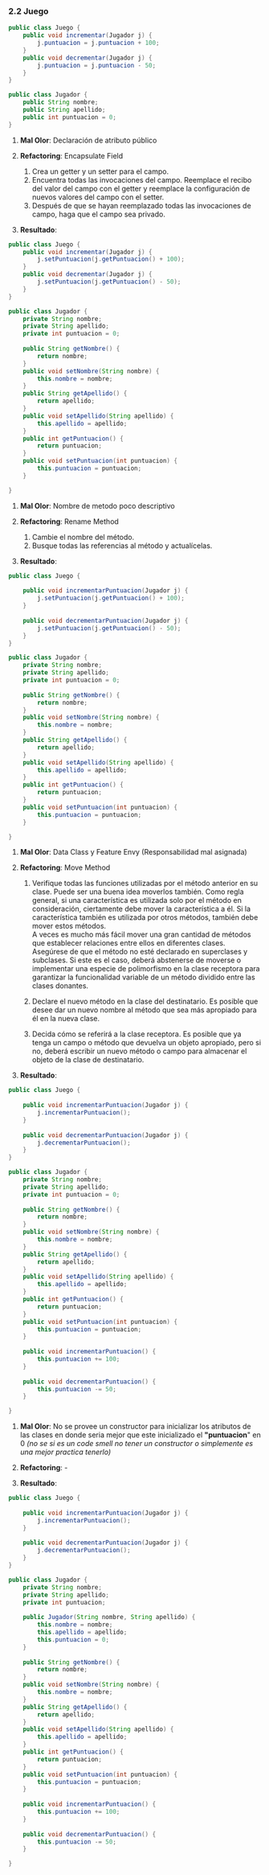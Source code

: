 ### 2.2 Juego

```java
public class Juego {
    public void incrementar(Jugador j) {
        j.puntuacion = j.puntuacion + 100;
    }
    public void decrementar(Jugador j) {
        j.puntuacion = j.puntuacion - 50;
    }
}

public class Jugador {
    public String nombre;
    public String apellido;
    public int puntuacion = 0;
}
```

1. **Mal Olor**: Declaración de atributo público

2. **Refactoring**: Encapsulate Field
   1. Crea un getter y un setter para el campo.
   2. Encuentra todas las invocaciones del campo. Reemplace el recibo del valor del campo con el getter y reemplace la configuración de nuevos valores del campo con el setter.
   3. Después de que se hayan reemplazado todas las invocaciones de campo, haga que el campo sea privado.

3. **Resultado**:  

```java
public class Juego {
    public void incrementar(Jugador j) {
        j.setPuntuacion(j.getPuntuacion() + 100);
    }
    public void decrementar(Jugador j) {
        j.setPuntuacion(j.getPuntuacion() - 50);
    }
}

public class Jugador {
	private String nombre;
    private String apellido;
    private int puntuacion = 0;
    
	public String getNombre() {
		return nombre;
	}
	public void setNombre(String nombre) {
		this.nombre = nombre;
	}
	public String getApellido() {
		return apellido;
	}
	public void setApellido(String apellido) {
		this.apellido = apellido;
	}
	public int getPuntuacion() {
		return puntuacion;
	}
	public void setPuntuacion(int puntuacion) {
		this.puntuacion = puntuacion;
	}

}
```

1. **Mal Olor**: Nombre de metodo poco descriptivo

2. **Refactoring**: Rename Method
   1. Cambie el nombre del método.
   2. Busque todas las referencias al método y actualícelas.

3. **Resultado**:  

```java
public class Juego {
	
    public void incrementarPuntuacion(Jugador j) {
        j.setPuntuacion(j.getPuntuacion() + 100);
    }
    
    public void decrementarPuntuacion(Jugador j) {
        j.setPuntuacion(j.getPuntuacion() - 50);
    }
}

public class Jugador {
	private String nombre;
    private String apellido;
    private int puntuacion = 0;
    
	public String getNombre() {
		return nombre;
	}
	public void setNombre(String nombre) {
		this.nombre = nombre;
	}
	public String getApellido() {
		return apellido;
	}
	public void setApellido(String apellido) {
		this.apellido = apellido;
	}
	public int getPuntuacion() {
		return puntuacion;
	}
	public void setPuntuacion(int puntuacion) {
		this.puntuacion = puntuacion;
	}

}
```


1. **Mal Olor**: Data Class y Feature Envy (Responsabilidad mal asignada)

2. **Refactoring**: Move Method
   1. Verifique todas las funciones utilizadas por el método anterior en su clase. Puede ser una buena idea moverlos también. Como regla general, si una característica es utilizada solo por el método en consideración, ciertamente debe mover la característica a él. Si la característica también es utilizada por otros métodos, también debe mover estos métodos.  
   A veces es mucho más fácil mover una gran cantidad de métodos que establecer relaciones entre ellos en diferentes clases.  Asegúrese de que el método no esté declarado en superclases y subclases. Si este es el caso, deberá abstenerse de moverse o implementar una especie de polimorfismo en la clase receptora para garantizar la funcionalidad variable de un método dividido entre las clases donantes.

   2. Declare el nuevo método en la clase del destinatario. Es posible que desee dar un nuevo nombre al método que sea más apropiado para él en la nueva clase.
   
   3. Decida cómo se referirá a la clase receptora. Es posible que ya tenga un campo o método que devuelva un objeto apropiado, pero si no, deberá escribir un nuevo método o campo para almacenar el objeto de la clase de destinatario.

3. **Resultado**:  

```java
public class Juego {
	
    public void incrementarPuntuacion(Jugador j) {
        j.incrementarPuntuacion();
    }
    
    public void decrementarPuntuacion(Jugador j) {
        j.decrementarPuntuacion();
    }
}

public class Jugador {
	private String nombre;
    private String apellido;
    private int puntuacion = 0;
    
	public String getNombre() {
		return nombre;
	}
	public void setNombre(String nombre) {
		this.nombre = nombre;
	}
	public String getApellido() {
		return apellido;
	}
	public void setApellido(String apellido) {
		this.apellido = apellido;
	}
	public int getPuntuacion() {
		return puntuacion;
	}
	public void setPuntuacion(int puntuacion) {
		this.puntuacion = puntuacion;
	}
	
    public void incrementarPuntuacion() {
        this.puntuacion += 100;
    }
    
    public void decrementarPuntuacion() {
    	this.puntuacion -= 50;
    }

}
```

1. **Mal Olor**: No se provee un constructor para inicializar los atributos de las clases en donde seria mejor que este inicializado el **"puntuacion**" en 0 _(no se si es un code smell no tener un constructor o simplemente es una mejor practica tenerlo)_

2. **Refactoring**: -

3. **Resultado**:  

```java
public class Juego {
	
    public void incrementarPuntuacion(Jugador j) {
        j.incrementarPuntuacion();
    }
    
    public void decrementarPuntuacion(Jugador j) {
        j.decrementarPuntuacion();
    }
}

public class Jugador {
	private String nombre;
    private String apellido;
    private int puntuacion;
    
	public Jugador(String nombre, String apellido) {
		this.nombre = nombre;
		this.apellido = apellido;
		this.puntuacion = 0;
	}
	
	public String getNombre() {
		return nombre;
	}
	public void setNombre(String nombre) {
		this.nombre = nombre;
	}
	public String getApellido() {
		return apellido;
	}
	public void setApellido(String apellido) {
		this.apellido = apellido;
	}
	public int getPuntuacion() {
		return puntuacion;
	}
	public void setPuntuacion(int puntuacion) {
		this.puntuacion = puntuacion;
	}
	
    public void incrementarPuntuacion() {
        this.puntuacion += 100;
    }
    
    public void decrementarPuntuacion() {
    	this.puntuacion -= 50;
    }

}
```